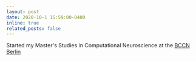 ```yaml
---
layout: post
date: 2020-10-1 15:59:00-0400
inline: true
related_posts: false
---
```


Started my Master's Studies in Computational Neuroscience at the [BCCN Berlin](https://www.bccn-berlin.de/)
